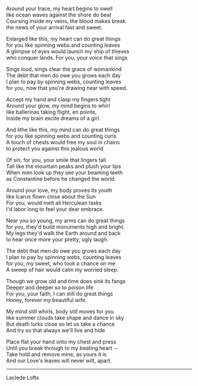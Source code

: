 Around your trace, my heart begins to swell\
like ocean waves against the shore do beat\
Coursing inside my veins, the blood makes break\
the news of your arrival fast and sweet.

Enlarged like this, my heart can do great things\
for you like spinning webs and counting leaves\
A glimpse of eyes would launch my ship of thieves\
who conquer lands. For you, your voice that sings

Sings loud, sings clear the grace of womankind\
The debt that men do owe you grows each day\
I plan to pay by spinning webs, counting leaves\
for you, now that you're drawing near with speed.

Accept my hand and clasp my fingers tight\
Around your glow, my mind begins to whirl\
like ballerinas taking flight, en pointe,\
Inside my brain excite dreams of a girl.

And lithe like this, my mind can do great things\
for you like spinning webs and counting curls\
A touch of chests would free my soul in chains\
to protect you against this jealous world

Of sin, for you, your smile that lingers tall\
Tall like the mountain peaks and plush your lips\
When men look up they see your beaming teeth\
as Constantine before he changed the world.

Around your love, my body proves its youth\
like Icarus flown close about the Sun\
For you, would melt all Herculean tasks\
I'd labor long to feel your dear embrace.

Near you so young, my arms can do great things\
for you, they'd build monuments high and bright.\
My legs they'd walk the Earth around and back\
to hear once more your pretty, ugly laugh.

The debt that men do owe you grows each day\
I plan to pay by spinning webs, counting leaves\
for you, my sweet, who took a chance on me\
A sweep of hair would calm my worried sleep.

Though we grow old and time does sink its fangs\
Deeper and deeper so to poison life\
For you, your faith, I can still do great things\
Honey, forever my beautiful wife.

My mind still whirls, body still moves for you\
like summer clouds take shape and dance in sky\
But death lurks close so let us take a chance\
And try so that always we'll live and hide

Place flat your hand onto my chest and press\
Until you break through to my beating heart --\
Take hold and remove mine, as yours it is\
And our Love's leaves will never wilt, apart.

-----

Laclede Lofts